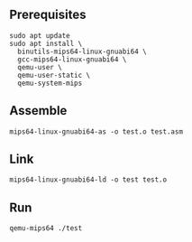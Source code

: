 ## Prerequisites

```
sudo apt update
sudo apt install \
  binutils-mips64-linux-gnuabi64 \
  gcc-mips64-linux-gnuabi64 \
  qemu-user \
  qemu-user-static \
  qemu-system-mips
```

## Assemble
```
mips64-linux-gnuabi64-as -o test.o test.asm
```

## Link
```
mips64-linux-gnuabi64-ld -o test test.o
```

## Run
```
qemu-mips64 ./test
```



